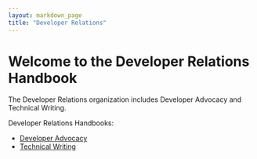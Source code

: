 ```yaml
---
layout: markdown_page
title: "Developer Relations"
---
```

# Welcome to the Developer Relations Handbook  

The Developer Relations organization includes Developer Advocacy and Technical Writing.

Developer Relations Handbooks:  

- [Developer Advocacy](/handbook/marketing/developer-relations/developer-advocacy/)  
- [Technical Writing](/handbook/marketing/developer-relations/technical-writing/)  
